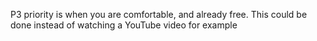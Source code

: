 P3 priority is when you are comfortable, and already free. This could be done instead of watching a YouTube video for example